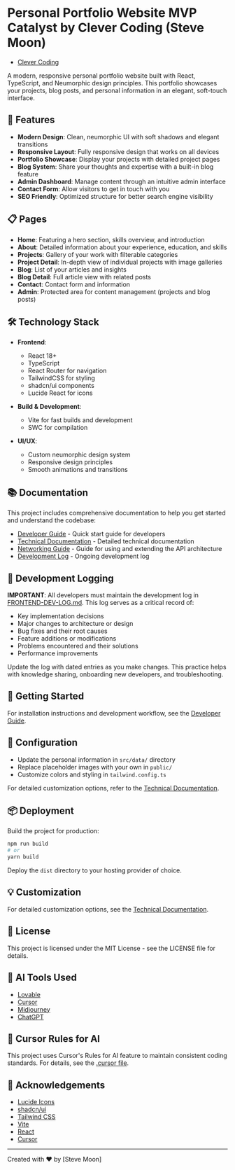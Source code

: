 # Personal Portfolio Website MVP Catalyst by Clever Coding (Steve Moon)

- [Clever Coding](https://clevercoding.com/)


A modern, responsive personal portfolio website built with React, TypeScript, and Neumorphic design principles. This portfolio showcases your projects, blog posts, and personal information in an elegant, soft-touch interface.

## 🌟 Features

- **Modern Design**: Clean, neumorphic UI with soft shadows and elegant transitions
- **Responsive Layout**: Fully responsive design that works on all devices
- **Portfolio Showcase**: Display your projects with detailed project pages
- **Blog System**: Share your thoughts and expertise with a built-in blog feature
- **Admin Dashboard**: Manage content through an intuitive admin interface
- **Contact Form**: Allow visitors to get in touch with you
- **SEO Friendly**: Optimized structure for better search engine visibility

## 📋 Pages

- **Home**: Featuring a hero section, skills overview, and introduction
- **About**: Detailed information about your experience, education, and skills
- **Projects**: Gallery of your work with filterable categories
- **Project Detail**: In-depth view of individual projects with image galleries
- **Blog**: List of your articles and insights
- **Blog Detail**: Full article view with related posts
- **Contact**: Contact form and information
- **Admin**: Protected area for content management (projects and blog posts)

## 🛠️ Technology Stack

- **Frontend**:
  - React 18+
  - TypeScript
  - React Router for navigation
  - TailwindCSS for styling
  - shadcn/ui components
  - Lucide React for icons

- **Build & Development**:
  - Vite for fast builds and development
  - SWC for compilation

- **UI/UX**:
  - Custom neumorphic design system
  - Responsive design principles
  - Smooth animations and transitions

## 📚 Documentation

This project includes comprehensive documentation to help you get started and understand the codebase:

- [Developer Guide](./DEVELOPER-GUIDE.md) - Quick start guide for developers
- [Technical Documentation](./DOCUMENTATION.md) - Detailed technical documentation
- [Networking Guide](./NETWORKING-GUIDE.md) - Guide for using and extending the API architecture
- [Development Log](./documents/FRONTEND-DEV-LOG.md) - Ongoing development log

## 📝 Development Logging

**IMPORTANT**: All developers must maintain the development log in [FRONTEND-DEV-LOG.md](./documents/FRONTEND-DEV-LOG.md). This log serves as a critical record of:

- Key implementation decisions
- Major changes to architecture or design
- Bug fixes and their root causes
- Feature additions or modifications
- Problems encountered and their solutions
- Performance improvements

Update the log with dated entries as you make changes. This practice helps with knowledge sharing, onboarding new developers, and troubleshooting.

## 🚀 Getting Started

For installation instructions and development workflow, see the [Developer Guide](./DEVELOPER-GUIDE.md).

## 🔧 Configuration

- Update the personal information in `src/data/` directory
- Replace placeholder images with your own in `public/`
- Customize colors and styling in `tailwind.config.ts`

For detailed customization options, refer to the [Technical Documentation](./DOCUMENTATION.md#customization-guide).

## 📦 Deployment

Build the project for production:

```bash
npm run build
# or
yarn build
```

Deploy the `dist` directory to your hosting provider of choice.

## 💡 Customization

For detailed customization options, see the [Technical Documentation](./DOCUMENTATION.md#customization-guide).

## 📝 License

This project is licensed under the MIT License - see the LICENSE file for details.

## 🙏 AI Tools Used
- [Lovable](https://lovable.dev/)
- [Cursor](https://cursor.com/)
- [Midjourney](https://midjourney.com/)
- [ChatGPT](https://chatgpt.com/)

## 🤖 Cursor Rules for AI

This project uses Cursor's Rules for AI feature to maintain consistent coding standards. For details, see the [.cursor file](./.cursorrules).

## 🙏 Acknowledgements
- [Lucide Icons](https://lucide.dev/)
- [shadcn/ui](https://ui.shadcn.com/)
- [Tailwind CSS](https://tailwindcss.com/)
- [Vite](https://vitejs.dev/)
- [React](https://react.dev/)
- [Cursor](https://cursor.com/)

---

Created with ❤️ by [Steve Moon]
